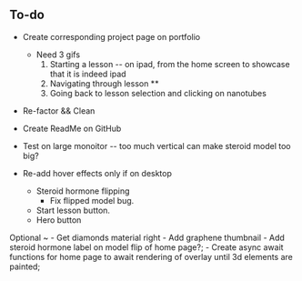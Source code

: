 ## To-do

   - Create corresponding project page on portfolio 
      - Need 3 gifs 
         1. Starting a lesson -- on ipad, from the home screen to showcase that it is indeed ipad
         2. Navigating through lesson **
         3. Going back to lesson selection and clicking on nanotubes




   - Re-factor && Clean
   - Create ReadMe on GitHub
   - Test on large monoitor -- too much vertical can make steroid model too big?
   - Re-add hover effects only if on desktop 
      - Steroid hormone flipping
         - Fix flipped model bug.
      - Start lesson button.
      - Hero button 

















   Optional ~
    - Get diamonds material right
    - Add graphene thumbnail
    - Add steroid hormone label on model flip of home page?;
    - Create async await functions for home page to await rendering of overlay until 3d elements are painted;
